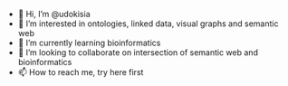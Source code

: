 - 👋 Hi, I’m @udokisia
- 👀 I’m interested in ontologies, linked data, visual graphs and semantic web
- 🌱 I’m currently learning bioinformatics
- 💞️ I’m looking to collaborate on intersection of semantic web and bioinformatics
- 📫 How to reach me, try here first

<!---
udokisia/udokisia is a ✨ special ✨ repository because its `README.md` (this file) appears on your GitHub profile.
You can click the Preview link to take a look at your changes.
--->
